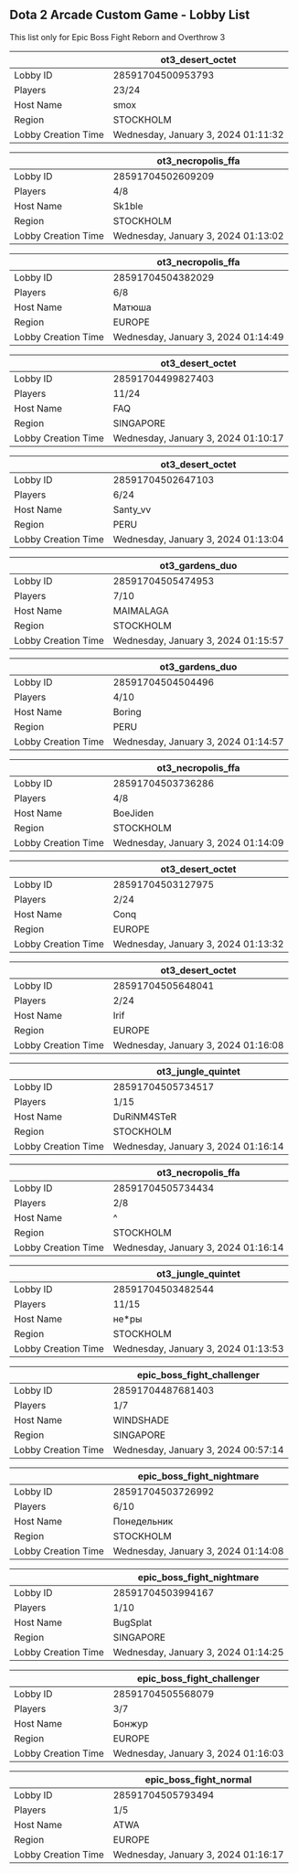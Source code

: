 ## Dota 2 Arcade Custom Game - Lobby List

This list only for Epic Boss Fight Reborn and Overthrow 3

|  | ot3_desert_octet |
| ------ | ------ |
| Lobby ID | 28591704500953793 |
| Players | 23/24 |
| Host Name | smox |
| Region | STOCKHOLM |
| Lobby Creation Time | Wednesday, January 3, 2024 01:11:32 |


|  | ot3_necropolis_ffa |
| ------ | ------ |
| Lobby ID | 28591704502609209 |
| Players | 4/8 |
| Host Name | Sk1ble |
| Region | STOCKHOLM |
| Lobby Creation Time | Wednesday, January 3, 2024 01:13:02 |


|  | ot3_necropolis_ffa |
| ------ | ------ |
| Lobby ID | 28591704504382029 |
| Players | 6/8 |
| Host Name | Матюша |
| Region | EUROPE |
| Lobby Creation Time | Wednesday, January 3, 2024 01:14:49 |


|  | ot3_desert_octet |
| ------ | ------ |
| Lobby ID | 28591704499827403 |
| Players | 11/24 |
| Host Name | FAQ |
| Region | SINGAPORE |
| Lobby Creation Time | Wednesday, January 3, 2024 01:10:17 |


|  | ot3_desert_octet |
| ------ | ------ |
| Lobby ID | 28591704502647103 |
| Players | 6/24 |
| Host Name | Santy_vv |
| Region | PERU |
| Lobby Creation Time | Wednesday, January 3, 2024 01:13:04 |


|  | ot3_gardens_duo |
| ------ | ------ |
| Lobby ID | 28591704505474953 |
| Players | 7/10 |
| Host Name | MAIMALAGA |
| Region | STOCKHOLM |
| Lobby Creation Time | Wednesday, January 3, 2024 01:15:57 |


|  | ot3_gardens_duo |
| ------ | ------ |
| Lobby ID | 28591704504504496 |
| Players | 4/10 |
| Host Name | Boring |
| Region | PERU |
| Lobby Creation Time | Wednesday, January 3, 2024 01:14:57 |


|  | ot3_necropolis_ffa |
| ------ | ------ |
| Lobby ID | 28591704503736286 |
| Players | 4/8 |
| Host Name | BoeJiden |
| Region | STOCKHOLM |
| Lobby Creation Time | Wednesday, January 3, 2024 01:14:09 |


|  | ot3_desert_octet |
| ------ | ------ |
| Lobby ID | 28591704503127975 |
| Players | 2/24 |
| Host Name | Conq |
| Region | EUROPE |
| Lobby Creation Time | Wednesday, January 3, 2024 01:13:32 |


|  | ot3_desert_octet |
| ------ | ------ |
| Lobby ID | 28591704505648041 |
| Players | 2/24 |
| Host Name | Irif |
| Region | EUROPE |
| Lobby Creation Time | Wednesday, January 3, 2024 01:16:08 |


|  | ot3_jungle_quintet |
| ------ | ------ |
| Lobby ID | 28591704505734517 |
| Players | 1/15 |
| Host Name | DuRiNM4STeR |
| Region | STOCKHOLM |
| Lobby Creation Time | Wednesday, January 3, 2024 01:16:14 |


|  | ot3_necropolis_ffa |
| ------ | ------ |
| Lobby ID | 28591704505734434 |
| Players | 2/8 |
| Host Name | ^ |
| Region | STOCKHOLM |
| Lobby Creation Time | Wednesday, January 3, 2024 01:16:14 |


|  | ot3_jungle_quintet |
| ------ | ------ |
| Lobby ID | 28591704503482544 |
| Players | 11/15 |
| Host Name | не*ры |
| Region | STOCKHOLM |
| Lobby Creation Time | Wednesday, January 3, 2024 01:13:53 |


|  | epic_boss_fight_challenger |
| ------ | ------ |
| Lobby ID | 28591704487681403 |
| Players | 1/7 |
| Host Name | WINDSHADE |
| Region | SINGAPORE |
| Lobby Creation Time | Wednesday, January 3, 2024 00:57:14 |


|  | epic_boss_fight_nightmare |
| ------ | ------ |
| Lobby ID | 28591704503726992 |
| Players | 6/10 |
| Host Name | Понедельник |
| Region | STOCKHOLM |
| Lobby Creation Time | Wednesday, January 3, 2024 01:14:08 |


|  | epic_boss_fight_nightmare |
| ------ | ------ |
| Lobby ID | 28591704503994167 |
| Players | 1/10 |
| Host Name | BugSplat |
| Region | SINGAPORE |
| Lobby Creation Time | Wednesday, January 3, 2024 01:14:25 |


|  | epic_boss_fight_challenger |
| ------ | ------ |
| Lobby ID | 28591704505568079 |
| Players | 3/7 |
| Host Name | Бонжур |
| Region | EUROPE |
| Lobby Creation Time | Wednesday, January 3, 2024 01:16:03 |


|  | epic_boss_fight_normal |
| ------ | ------ |
| Lobby ID | 28591704505793494 |
| Players | 1/5 |
| Host Name | ATWA |
| Region | EUROPE |
| Lobby Creation Time | Wednesday, January 3, 2024 01:16:17 |



